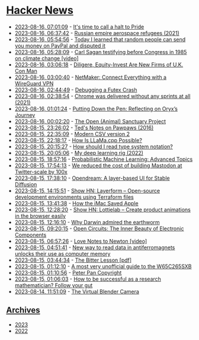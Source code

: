 # [Hacker News](https://kherrick.github.io/hacker-news/)

* [2023-08-16, 07:01:09](https://news.ycombinator.com/item?id=37143655) - [It's time to call a halt to Pride](https://www.theargus.co.uk/news/23710533.time-end-brighton-pride-become-toxic/)
* [2023-08-16, 06:37:42](https://news.ycombinator.com/item?id=37143533) - [Russian empire aerospace refugees (2021)](https://scottlocklin.wordpress.com/2021/03/05/russian-empire-aerospace-refugees/)
* [2023-08-16, 05:54:56](https://news.ycombinator.com/item?id=37143329) - [Today I learned that random people can send you money on PayPal and disputed it](https://twitter.com/0xRokku/status/1691541352650272771)
* [2023-08-16, 05:28:09](https://news.ycombinator.com/item?id=37143159) - [Carl Sagan testifying before Congress in 1985 on climate change [video]](https://www.youtube.com/watch?v=Wp-WiNXH6hI)
* [2023-08-16, 03:06:18](https://news.ycombinator.com/item?id=37142426) - [Diligere, Equity-Invest Are New Firms of U.K. Con Man](https://krebsonsecurity.com/2023/08/diligere-equity-invest-are-new-firms-of-u-k-con-man/)
* [2023-08-16, 03:00:40](https://news.ycombinator.com/item?id=37142388) - [NetMaker: Connect Everything with a WireGuard VPN](https://www.netmaker.io/)
* [2023-08-16, 02:44:49](https://news.ycombinator.com/item?id=37142293) - [Debugging a Futex Crash](https://rustylife.github.io/2023/08/15/futex-crash.html)
* [2023-08-16, 02:38:54](https://news.ycombinator.com/item?id=37142246) - [Chrome was delivered without any sprints at all (2021)](https://threadreaderapp.com/thread/1427137725119959046.html)
* [2023-08-16, 01:01:24](https://news.ycombinator.com/item?id=37141463) - [Putting Down the Pen: Reflecting on Oryx’s Journey](https://www.oryxspioenkop.com/2023/08/putting-down-pen-reflecting-on-oryxs.html)
* [2023-08-16, 00:02:20](https://news.ycombinator.com/item?id=37140998) - [The Open (Animal) Sanctuary Project](https://opensanctuary.org/)
* [2023-08-15, 23:26:02](https://news.ycombinator.com/item?id=37140681) - [Ted's Notes on Pawpaws (2016)](https://toyrus.ngrok.io/~ted/pawpaws/)
* [2023-08-15, 22:35:09](https://news.ycombinator.com/item?id=37140159) - [Modern CSV version 2](https://www.moderncsv.com/modern-csv-2-is-now-available/)
* [2023-08-15, 22:18:17](https://news.ycombinator.com/item?id=37140013) - [How Is LLaMa.cpp Possible?](https://finbarr.ca/how-is-llama-cpp-possible/)
* [2023-08-15, 20:15:27](https://news.ycombinator.com/item?id=37138807) - [How should I read type system notation?](https://langdev.stackexchange.com/questions/2692/how-should-i-read-type-system-notation)
* [2023-08-15, 20:05:06](https://news.ycombinator.com/item?id=37138672) - [My deep learning rig (2022)](https://nonint.com/2022/05/30/my-deep-learning-rig/)
* [2023-08-15, 18:57:16](https://news.ycombinator.com/item?id=37137810) - [Probabilistic Machine Learning: Advanced Topics](https://probml.github.io/pml-book/book2.html)
* [2023-08-15, 17:54:13](https://news.ycombinator.com/item?id=37137110) - [We reduced the cost of building Mastodon at Twitter-scale by 100x](https://blog.redplanetlabs.com/2023/08/15/how-we-reduced-the-cost-of-building-twitter-at-twitter-scale-by-100x/)
* [2023-08-15, 17:38:10](https://news.ycombinator.com/item?id=37136898) - [Opendream: A layer-based UI for Stable Diffusion](https://github.com/varunshenoy/opendream)
* [2023-08-15, 14:15:51](https://news.ycombinator.com/item?id=37134293) - [Show HN: Layerform – Open-source development environments using Terraform files](https://github.com/ergomake/layerform)
* [2023-08-15, 13:41:38](https://news.ycombinator.com/item?id=37133908) - [How the iMac Saved Apple](https://www.theverge.com/23830432/imac-twenty-five-years-ago-saved-apple)
* [2023-08-15, 12:28:20](https://news.ycombinator.com/item?id=37133128) - [Show HN: Lottielab – Create product animations in the browser easily](https://www.lottielab.com/)
* [2023-08-15, 12:16:10](https://news.ycombinator.com/item?id=37133023) - [Why Darwin admired the earthworm](https://nautil.us/why-darwin-admired-the-humble-earthworm-361515/)
* [2023-08-15, 09:20:15](https://news.ycombinator.com/item?id=37131812) - [Open Circuits: The Inner Beauty of Electronic Components](https://pluralistic.net/2023/08/14/hidden-worlds/#making-the-invisible-visible-and-beautiful)
* [2023-08-15, 06:57:26](https://news.ycombinator.com/item?id=37131027) - [Love Notes to Newton [video]](https://www.youtube.com/watch?v=5kxRi34PqWo)
* [2023-08-15, 04:51:41](https://news.ycombinator.com/item?id=37130331) - [New way to read data in antiferromagnets unlocks their use as computer memory](https://phys.org/news/2023-08-antiferromagnets-memory.html)
* [2023-08-15, 03:44:34](https://news.ycombinator.com/item?id=37129921) - [The Bitter Lesson [pdf]](https://www.cs.utexas.edu/~eunsol/courses/data/bitter_lesson.pdf)
* [2023-08-15, 01:12:10](https://news.ycombinator.com/item?id=37128935) - [A most very unofficial guide to the W65C265SXB](https://github.com/scotws/265SXB-Guide)
* [2023-08-15, 01:10:56](https://news.ycombinator.com/item?id=37128929) - [Peter Pan Copyright](https://www.gosh.org/about-us/peter-pan/copyright/)
* [2023-08-15, 01:06:03](https://news.ycombinator.com/item?id=37128885) - [How to be successful as a research mathematician? Follow your gut](https://www.nature.com/articles/d41586-023-02555-z)
* [2023-08-14, 11:51:09](https://news.ycombinator.com/item?id=37119959) - [The Virtual Blender Camera](https://www.srlt.ca/virtual-blender-camera)

## [Archives](archives/index.md)

* [2023](archives/2023/index.md)
* [2022](archives/2022/index.md)
